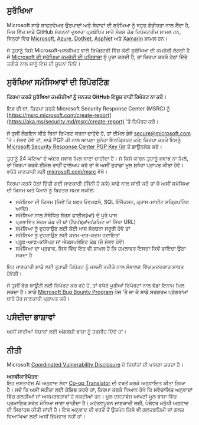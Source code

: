 <!--
CO_OP_TRANSLATOR_METADATA:
{
  "original_hash": "57f14126c1c6add76b3aef3844dfe4e3",
  "translation_date": "2025-07-16T15:40:16+00:00",
  "source_file": "SECURITY.md",
  "language_code": "pa"
}
-->
## ਸੁਰੱਖਿਆ

Microsoft ਸਾਡੇ ਸਾਫਟਵੇਅਰ ਉਤਪਾਦਾਂ ਅਤੇ ਸੇਵਾਵਾਂ ਦੀ ਸੁਰੱਖਿਆ ਨੂੰ ਬਹੁਤ ਗੰਭੀਰਤਾ ਨਾਲ ਲੈਂਦਾ ਹੈ, ਜਿਸ ਵਿੱਚ ਸਾਡੇ GitHub ਸੰਗਠਨਾਂ ਦੁਆਰਾ ਪ੍ਰਬੰਧਿਤ ਸਾਰੇ ਸੋਰਸ ਕੋਡ ਰਿਪੋਜ਼ਟਰੀਜ਼ ਸ਼ਾਮਲ ਹਨ, ਜਿਨ੍ਹਾਂ ਵਿੱਚ [Microsoft](https://github.com/Microsoft), [Azure](https://github.com/Azure), [DotNet](https://github.com/dotnet), [AspNet](https://github.com/aspnet) ਅਤੇ [Xamarin](https://github.com/xamarin) ਸ਼ਾਮਲ ਹਨ।

ਜੇ ਤੁਹਾਨੂੰ ਕਿਸੇ Microsoft-ਮਲਕੀਅਤ ਵਾਲੇ ਰਿਪੋਜ਼ਟਰੀ ਵਿੱਚ ਕੋਈ ਸੁਰੱਖਿਆ ਦੀ ਕਮਜ਼ੋਰੀ ਲੱਗਦੀ ਹੈ ਜੋ [Microsoft ਦੀ ਸੁਰੱਖਿਆ ਕਮਜ਼ੋਰੀ ਦੀ ਪਰਿਭਾਸ਼ਾ](https://aka.ms/security.md/definition) ਨੂੰ ਪੂਰਾ ਕਰਦੀ ਹੈ, ਤਾਂ ਕਿਰਪਾ ਕਰਕੇ ਹੇਠਾਂ ਦਿੱਤੇ ਤਰੀਕੇ ਨਾਲ ਸਾਨੂੰ ਇਸ ਦੀ ਸੂਚਨਾ ਦਿਓ।

## ਸੁਰੱਖਿਆ ਸਮੱਸਿਆਵਾਂ ਦੀ ਰਿਪੋਰਟਿੰਗ

**ਕਿਰਪਾ ਕਰਕੇ ਸੁਰੱਖਿਆ ਕਮਜ਼ੋਰੀਆਂ ਨੂੰ ਜਨਤਕ GitHub ਇਸ਼ੂਜ਼ ਰਾਹੀਂ ਰਿਪੋਰਟ ਨਾ ਕਰੋ।**

ਇਸ ਦੀ ਥਾਂ, ਕਿਰਪਾ ਕਰਕੇ Microsoft Security Response Center (MSRC) ਨੂੰ [https://msrc.microsoft.com/create-report](https://aka.ms/security.md/msrc/create-report) 'ਤੇ ਰਿਪੋਰਟ ਕਰੋ।

ਜੇ ਤੁਸੀਂ ਲੌਗਇਨ ਕੀਤੇ ਬਿਨਾਂ ਰਿਪੋਰਟ ਕਰਨਾ ਚਾਹੁੰਦੇ ਹੋ, ਤਾਂ ਈਮੇਲ ਭੇਜੋ [secure@microsoft.com](mailto:secure@microsoft.com) 'ਤੇ। ਸੰਭਵ ਹੋਵੇ ਤਾਂ, ਸਾਡੇ PGP ਕੀ ਨਾਲ ਆਪਣਾ ਸੁਨੇਹਾ ਇਨਕ੍ਰਿਪਟ ਕਰੋ; ਕਿਰਪਾ ਕਰਕੇ ਇਸਨੂੰ [Microsoft Security Response Center PGP Key ਪੇਜ](https://aka.ms/security.md/msrc/pgp) ਤੋਂ ਡਾਊਨਲੋਡ ਕਰੋ।

ਤੁਹਾਨੂੰ 24 ਘੰਟਿਆਂ ਦੇ ਅੰਦਰ ਜਵਾਬ ਮਿਲ ਜਾਣਾ ਚਾਹੀਦਾ ਹੈ। ਜੇ ਕਿਸੇ ਕਾਰਨ ਤੁਹਾਨੂੰ ਜਵਾਬ ਨਾ ਮਿਲੇ, ਤਾਂ ਕਿਰਪਾ ਕਰਕੇ ਈਮੇਲ ਰਾਹੀਂ ਫਾਲੋਅਪ ਕਰੋ ਤਾਂ ਜੋ ਅਸੀਂ ਤੁਹਾਡਾ ਮੂਲ ਸੁਨੇਹਾ ਪ੍ਰਾਪਤ ਕੀਤਾ ਹੋਵੇ। ਵਧੇਰੇ ਜਾਣਕਾਰੀ ਲਈ [microsoft.com/msrc](https://www.microsoft.com/msrc) ਵੇਖੋ।

ਕਿਰਪਾ ਕਰਕੇ ਹੇਠਾਂ ਦਿੱਤੀ ਗਈ ਜਾਣਕਾਰੀ (ਜਿੰਨੀ ਹੋ ਸਕੇ) ਸਾਡੇ ਨਾਲ ਸਾਂਝੀ ਕਰੋ ਤਾਂ ਜੋ ਅਸੀਂ ਸਮੱਸਿਆ ਦੀ ਕਿਸਮ ਅਤੇ ਪੈਮਾਨੇ ਨੂੰ ਬਿਹਤਰ ਸਮਝ ਸਕੀਏ:

  * ਸਮੱਸਿਆ ਦੀ ਕਿਸਮ (ਜਿਵੇਂ ਕਿ ਬਫਰ ਓਵਰਫਲੋ, SQL ਇੰਜੈਕਸ਼ਨ, ਕ੍ਰਾਸ-ਸਾਈਟ ਸਕ੍ਰਿਪਟਿੰਗ ਆਦਿ)
  * ਸਮੱਸਿਆ ਨਾਲ ਸੰਬੰਧਿਤ ਸੋਰਸ ਫਾਈਲ(ਆਂ) ਦੇ ਪੂਰੇ ਪਾਥ
  * ਪ੍ਰਭਾਵਿਤ ਸੋਰਸ ਕੋਡ ਦੀ ਥਾਂ (ਟੈਗ/ਬ੍ਰਾਂਚ/ਕਮਿਟ ਜਾਂ ਸਿੱਧਾ URL)
  * ਸਮੱਸਿਆ ਨੂੰ ਦੁਹਰਾਉਣ ਲਈ ਕੋਈ ਖਾਸ ਸੰਰਚਨਾ ਜਰੂਰੀ ਹੋਵੇ ਤਾਂ
  * ਸਮੱਸਿਆ ਨੂੰ ਦੁਹਰਾਉਣ ਲਈ ਕਦਮ-ਦਰ-ਕਦਮ ਹਦਾਇਤਾਂ
  * ਪ੍ਰੂਫ-ਆਫ-ਕਾਂਸੈਪਟ ਜਾਂ ਐਕਸਪਲੋਇਟ ਕੋਡ (ਜੇ ਸੰਭਵ ਹੋਵੇ)
  * ਸਮੱਸਿਆ ਦਾ ਪ੍ਰਭਾਵ, ਜਿਸ ਵਿੱਚ ਇਹ ਵੀ ਸ਼ਾਮਲ ਹੈ ਕਿ ਹਮਲਾਵਰ ਇਸਦਾ ਕਿਵੇਂ ਫਾਇਦਾ ਉਠਾ ਸਕਦਾ ਹੈ

ਇਹ ਜਾਣਕਾਰੀ ਸਾਡੇ ਲਈ ਤੁਹਾਡੀ ਰਿਪੋਰਟ ਨੂੰ ਜਲਦੀ ਤਰੀਕੇ ਨਾਲ ਸੰਭਾਲਣ ਵਿੱਚ ਮਦਦਗਾਰ ਸਾਬਤ ਹੋਵੇਗੀ।

ਜੇ ਤੁਸੀਂ ਬੱਗ ਬਾਊਂਟੀ ਲਈ ਰਿਪੋਰਟ ਕਰ ਰਹੇ ਹੋ, ਤਾਂ ਵਧੇਰੇ ਪੂਰੀਆਂ ਰਿਪੋਰਟਾਂ ਨਾਲ ਵੱਡਾ ਇਨਾਮ ਮਿਲ ਸਕਦਾ ਹੈ। ਸਾਡੇ [Microsoft Bug Bounty Program](https://aka.ms/security.md/msrc/bounty) ਪੇਜ 'ਤੇ ਜਾ ਕੇ ਸਾਡੇ ਸਰਗਰਮ ਪ੍ਰੋਗਰਾਮਾਂ ਬਾਰੇ ਹੋਰ ਜਾਣਕਾਰੀ ਪ੍ਰਾਪਤ ਕਰੋ।

## ਪਸੰਦੀਦਾ ਭਾਸ਼ਾਵਾਂ

ਅਸੀਂ ਸਾਰੀਆਂ ਸੰਚਾਰਾਂ ਲਈ ਅੰਗਰੇਜ਼ੀ ਭਾਸ਼ਾ ਨੂੰ ਤਰਜੀਹ ਦਿੰਦੇ ਹਾਂ।

## ਨੀਤੀ

Microsoft [Coordinated Vulnerability Disclosure](https://aka.ms/security.md/cvd) ਦੇ ਸਿਧਾਂਤਾਂ ਦੀ ਪਾਲਣਾ ਕਰਦਾ ਹੈ।

**ਅਸਵੀਕਾਰੋਪੱਤਰ**:  
ਇਹ ਦਸਤਾਵੇਜ਼ AI ਅਨੁਵਾਦ ਸੇਵਾ [Co-op Translator](https://github.com/Azure/co-op-translator) ਦੀ ਵਰਤੋਂ ਕਰਕੇ ਅਨੁਵਾਦਿਤ ਕੀਤਾ ਗਿਆ ਹੈ। ਜਦੋਂ ਕਿ ਅਸੀਂ ਸਹੀਤਾ ਲਈ ਕੋਸ਼ਿਸ਼ ਕਰਦੇ ਹਾਂ, ਕਿਰਪਾ ਕਰਕੇ ਧਿਆਨ ਰੱਖੋ ਕਿ ਸਵੈਚਾਲਿਤ ਅਨੁਵਾਦਾਂ ਵਿੱਚ ਗਲਤੀਆਂ ਜਾਂ ਅਸਮਰਥਤਾਵਾਂ ਹੋ ਸਕਦੀਆਂ ਹਨ। ਮੂਲ ਦਸਤਾਵੇਜ਼ ਆਪਣੀ ਮੂਲ ਭਾਸ਼ਾ ਵਿੱਚ ਪ੍ਰਮਾਣਿਕ ਸਰੋਤ ਮੰਨਿਆ ਜਾਣਾ ਚਾਹੀਦਾ ਹੈ। ਮਹੱਤਵਪੂਰਨ ਜਾਣਕਾਰੀ ਲਈ, ਪੇਸ਼ੇਵਰ ਮਨੁੱਖੀ ਅਨੁਵਾਦ ਦੀ ਸਿਫਾਰਸ਼ ਕੀਤੀ ਜਾਂਦੀ ਹੈ। ਇਸ ਅਨੁਵਾਦ ਦੀ ਵਰਤੋਂ ਤੋਂ ਉਤਪੰਨ ਕਿਸੇ ਵੀ ਗਲਤਫਹਿਮੀ ਜਾਂ ਗਲਤ ਵਿਆਖਿਆ ਲਈ ਅਸੀਂ ਜ਼ਿੰਮੇਵਾਰ ਨਹੀਂ ਹਾਂ।